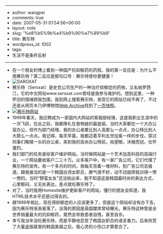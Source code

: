 - --
- author: wangpei
- comments: true
- date: 2007-05-31 01:54:56+00:00
- layout: note
- slug: '%e8%b5%9b%e4%b9%90%e7%89%b9'
- title: 赛乐特
- wordpress_id: 1002
- tags:
- 生活不是条件反射
- --
- 在一个朋友的博上看到一种国产抗抑郁药的药瓶，我的第一反应是：为什么不用赛乐特？第二反应是那句口号：赛乐特使你更健康！
- ![SAROXAT](http://farm1.static.flickr.com/252/522488873_43f8218af9_m.jpg)
- 赛乐特（Seroxat）是史克公司生产的一种治疗抑郁症的药物，又名帕罗西汀。它的中文网站www.seroxat.com曾经是我参与维护的。想到这里，一种怀旧的情绪把我包围，我到网上搜索赛乐特，发现它的网站已经不再了，不过还是从网页木乃伊博物馆[Web Archive](http://web.archive.org/)找到了[一页快照](http://web.archive.org/web/20000620195721/www.seroxat.com/index01.html)。
- [![赛乐特网站](http://farm1.static.flickr.com/206/522492175_dc8d5fc729_m.jpg)](http://web.archive.org/web/20000620195721/www.seroxat.com/index01.html)
- 1999年春天，我应聘成为一家国内大网站的客服部经理，这是我职业生涯中的一次飞跃，在此之前，我都挣扎在食物链的最底层。当时大家都在一个大办公室办公，但作为部门经理，我的办公桌要比别人高那么一点点，办公椅比别人大那么一点点。我记得，每天早晨，我都迈着亨利五世加冕一样的步伐，穿过同事们略矮一头的办公桌，来到我的高尚办公椅前。抬望眼，沐猴而冠，壮怀激烈。
- 我们部门的任务是给客户维护网站。当时做网站是一个艺术加高科技的高端行业，一个网站要收客户二三十万。众多客户中，有一家广告公司，它们代理了赛乐特的宣传。有一个多月的时间，我每天背着一堆材料，到广告公司去报道。跟我接洽的是一个韩国白领女职员，脾气很不好，动不动就把我训得一愣一愣的。当时“野蛮女友”还没拍出来，我不知道这是韩国最时尚的表达方式，心里郁闷，又无处表达，差点就吃赛乐特了。
- 对了，当时我用Homesite维护更新客户的网站，懂行的朋友会知道，我HTML技术水平还是过得去的。
- 跟1999年相比，现在得抑郁症的人应该更多了，但是这个网站却没有办下去，因为赛乐特渐渐衰落了。没落的原因是英国媒体曾经曝光，赛乐特这种曾是全世界销量最大的抗抑郁药，竟然会导致患者自残，甚至自杀。
- 幸亏我当年没吃赛乐特，而是平静地忍受了韩国女职员的语言暴力。后来欣赏了大量盗版碟里的韩国美眉之后，我心灵的小伤口才算愈合了。
